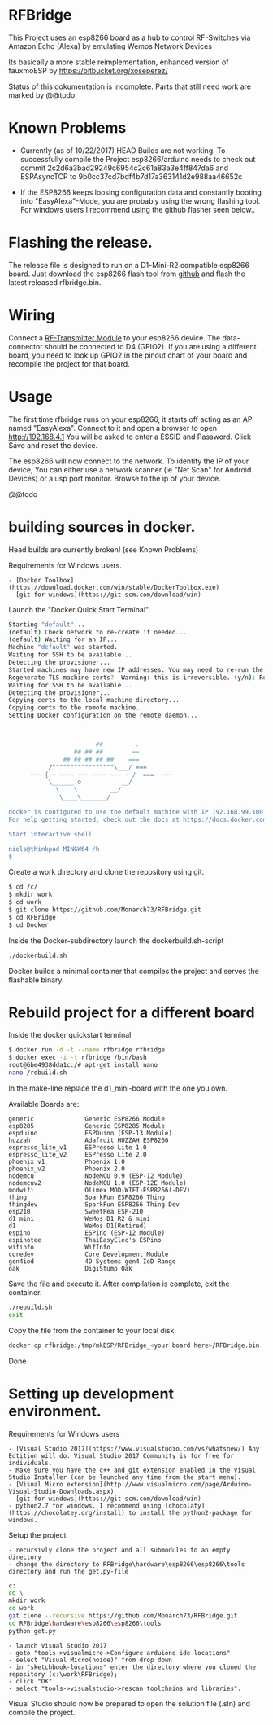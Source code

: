 # RFBridge
This Project uses an esp8266 board as a hub to control RF-Switches via Amazon Echo (Alexa) by emulating Wemos Network Devices 

Its basically a more stable reimplementation, enhanced version of fauxmoESP by https://bitbucket.org/xoseperez/

Status of this dokumentation is incomplete. Parts that still need work are marked by @@todo

# Known Problems

 - Currently (as of 10/22/2017) HEAD Builds are not working. To successfully compile the Project esp8266/arduino needs to check out commit 2c2d6a3bad29249c6954c2c61a83a3e4ff847da6
and ESPAsyncTCP to 9b0cc37cd7bdf4b7d17a363141d2e988aa46652c

 - If the ESP8266 keeps loosing configuration data and constantly booting into "EasyAlexa"-Mode, you are probably using the wrong flashing tool. For windows users I recommend using the github flasher seen below..

# Flashing the release.

The release file is designed to run on a D1-Mini-R2 compatible esp8266 board. 
Just download the esp8266 flash tool from [github](https://github.com/nodemcu/nodemcu-flasher)
and flash the latest released rfbridge.bin. 

# Wiring

Connect a [RF-Transmitter Module](https://www.amazon.com/gp/product/B017AYH5G0) to your esp8266 device.
The data-connector should be connected to D4 (GPIO2). If you are using a different board, you need to look up GPIO2 in the pinout chart of your board and recompile the project for that board.

# Usage

The first time rfbridge runs on your esp8266, it starts off acting as an AP named "EasyAlexa". Connect to it and open a browser to open http://192.168.4.1
You will be asked to enter a ESSID and Password. Click Save and reset the device.

The esp8266 will now connect to the network. To identify the IP of your device, You can either use a network scanner (ie "Net Scan" for Android Devices) or a usp port monitor.
Browse to the ip of your device.

@@todo
 


# building sources in docker.

Head builds are currently broken! (see Known Problems)

Requirements for Windows users.

	- [Docker Toolbox](https://download.docker.com/win/stable/DockerToolbox.exe)
	- [git for windows](https://git-scm.com/download/win)
	
Launch the "Docker Quick Start Terminal".
```sh
Starting "default"...
(default) Check network to re-create if needed...
(default) Waiting for an IP...
Machine "default" was started.
Waiting for SSH to be available...
Detecting the provisioner...
Started machines may have new IP addresses. You may need to re-run the `docker-machine env` command.
Regenerate TLS machine certs?  Warning: this is irreversible. (y/n): Regenerating TLS certificates
Waiting for SSH to be available...
Detecting the provisioner...
Copying certs to the local machine directory...
Copying certs to the remote machine...
Setting Docker configuration on the remote daemon...



                        ##         .
                  ## ## ##        ==
               ## ## ## ## ##    ===
           /"""""""""""""""""\___/ ===
      ~~~ {~~ ~~~~ ~~~ ~~~~ ~~~ ~ /  ===- ~~~
           \______ o           __/
             \    \         __/
              \____\_______/

docker is configured to use the default machine with IP 192.168.99.100
For help getting started, check out the docs at https://docs.docker.com

Start interactive shell

niels@thinkpad MINGW64 /h
$ 
```

Create a work directory and clone the repository using git. 

```sh
$ cd /c/
$ mkdir work
$ cd work
$ git clone https://github.com/Monarch73/RFBridge.git
$ cd RFBridge
$ cd Docker
```

Inside the Docker-subdirectory launch the dockerbuild.sh-script

```sh
./dockerbuild.sh
```

Docker builds a minimal container that compiles the project and serves the flashable binary.

# Rebuild project for a different board

Inside the docker quickstart terminal
```sh
$ docker run -d -t --name rfbridge rfbridge
$ docker exec -i -t rfbridge /bin/bash
root@6be4938dda1c:/# apt-get install nano
nano /rebuild.sh
```

In the make-line replace the d1_mini-board with the one you own.

Available Boards are:
```
generic              Generic ESP8266 Module
esp8285              Generic ESP8285 Module
espduino             ESPDuino (ESP-13 Module)
huzzah               Adafruit HUZZAH ESP8266
espresso_lite_v1     ESPresso Lite 1.0
espresso_lite_v2     ESPresso Lite 2.0
phoenix_v1           Phoenix 1.0
phoenix_v2           Phoenix 2.0
nodemcu              NodeMCU 0.9 (ESP-12 Module)
nodemcuv2            NodeMCU 1.0 (ESP-12E Module)
modwifi              Olimex MOD-WIFI-ESP8266(-DEV)
thing                SparkFun ESP8266 Thing
thingdev             SparkFun ESP8266 Thing Dev
esp210               SweetPea ESP-210
d1_mini              WeMos D1 R2 & mini
d1                   WeMos D1(Retired)
espino               ESPino (ESP-12 Module)
espinotee            ThaiEasyElec's ESPino
wifinfo              WifInfo
coredev              Core Development Module
gen4iod              4D Systems gen4 IoD Range
oak                  DigiStump Oak
```

Save the file and execute it. After compilation is complete, exit the container.
```sh
./rebuild.sh
exit
```

Copy the file from the container to your local disk:

```sh
docker cp rfbridge:/tmp/mkESP/RFBridge_<your board here>/RFBridge.bin ./rfbridge.bin
```

Done

# Setting up development environment.

Requirements for Windows users

	- [Visual Studio 2017](https://www.visualstudio.com/vs/whatsnew/) Any Edtition will do. Visual Studio 2017 Community is for free for individuals.
	- Make sure you have the c++ and git extension enabled in the Visual Studio Installer (can be launched any time from the start menu).
	- [Visual Micro extension](http://www.visualmicro.com/page/Arduino-Visual-Studio-Downloads.aspx)
	- [git for windows](https://git-scm.com/download/win)
	- python2.7 for windows. I recommend using [chocolaty](https://chocolatey.org/install) to install the python2-package for windows.

Setup the project

	- recursivly clone the project and all submodules to an empty directory
	- change the directory to RFBridge\hardware\esp8266\esp8266\tools directory and run the get.py-file

```sh
c:
cd \
mkdir work
cd work
git clone --recursive https://github.com/Monarch73/RFBridge.git
cd RFBridge\hardware\esp8266\esp8266\tools
python get.py
```
	- launch Visual Studio 2017
	- goto "tools->visualmicro->Configure arduiono ide locations"
	- select "Visual Micro(noide)" from drop down
	- in "sketchbook-locations" enter the directory where you cloned the repository (c:\work\RFBridge);
	- click "OK"
	- select "tools->visualstudio->rescan toolchains and libraries".
	
Visual Studio should now be prepared to open the solution file (.sln) and compile the project.
	
